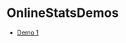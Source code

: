 # OnlineStatsDemos

- [Demo 1](https://github.com/joshday/OnlineStatsDemos/blob/master/Demo%201.ipynb)
